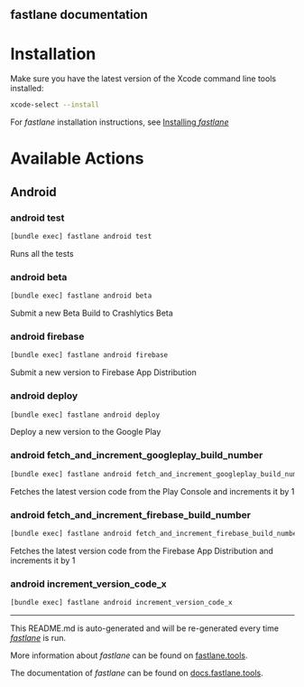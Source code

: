 fastlane documentation
----

# Installation

Make sure you have the latest version of the Xcode command line tools installed:

```sh
xcode-select --install
```

For _fastlane_ installation instructions, see [Installing _fastlane_](https://docs.fastlane.tools/#installing-fastlane)

# Available Actions

## Android

### android test

```sh
[bundle exec] fastlane android test
```

Runs all the tests

### android beta

```sh
[bundle exec] fastlane android beta
```

Submit a new Beta Build to Crashlytics Beta

### android firebase

```sh
[bundle exec] fastlane android firebase
```

Submit a new version to Firebase App Distribution

### android deploy

```sh
[bundle exec] fastlane android deploy
```

Deploy a new version to the Google Play

### android fetch_and_increment_googleplay_build_number

```sh
[bundle exec] fastlane android fetch_and_increment_googleplay_build_number
```

Fetches the latest version code from the Play Console and increments it by 1

### android fetch_and_increment_firebase_build_number

```sh
[bundle exec] fastlane android fetch_and_increment_firebase_build_number
```

Fetches the latest version code from the Firebase App Distribution and increments it by 1

### android increment_version_code_x

```sh
[bundle exec] fastlane android increment_version_code_x
```



----

This README.md is auto-generated and will be re-generated every time [_fastlane_](https://fastlane.tools) is run.

More information about _fastlane_ can be found on [fastlane.tools](https://fastlane.tools).

The documentation of _fastlane_ can be found on [docs.fastlane.tools](https://docs.fastlane.tools).
